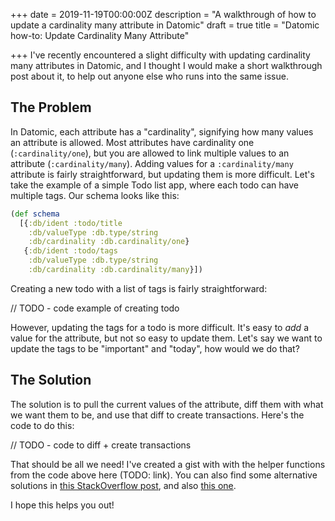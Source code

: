 +++
date = 2019-11-19T00:00:00Z
description = "A walkthrough of how to update a cardinality many attribute in Datomic"
draft = true
title = "Datomic how-to: Update Cardinality Many Attribute"

+++
I've recently encountered a slight difficulty with updating cardinality many attributes in Datomic, and I thought I would make a short walkthrough post about it, to help out anyone else who runs into the same issue.

## The Problem

In Datomic, each attribute has a "cardinality", signifying how many values an attribute is allowed. Most attributes have cardinality one (`:cardinality/one`), but you are allowed to link multiple values to an attribute (`:cardinality/many`). Adding values for a `:cardinality/many` attribute is fairly straightforward, but updating them is more difficult. Let's take the example of a simple Todo list app, where each todo can have multiple tags. Our schema looks like this:

```clojure
(def schema
  [{:db/ident :todo/title
    :db/valueType :db.type/string
    :db/cardinality :db.cardinality/one}
   {:db/ident :todo/tags
    :db/valueType :db.type/string
    :db/cardinality :db.cardinality/many}])
```

Creating a new todo with a list of tags is fairly straightforward:

// TODO - code example of creating todo

However, updating the tags for a todo is more difficult. It's easy to _add_ a value for the attribute, but not so easy to update them. Let's say we want to update the tags to be "important" and "today", how would we do that?

## The Solution

The solution is to pull the current values of the attribute, diff them with what we want them to be, and use that diff to create transactions. Here's the code to do this:

// TODO - code to diff + create transactions

That should be all we need! I've created a gist with with the helper functions from the code above here (TODO: link). You can also find some alternative solutions in [this StackOverflow post](https://stackoverflow.com/questions/39432061/updating-value-with-cardinality-many "Related StackOverflow post"), and also [this one](https://stackoverflow.com/questions/42112557/datomic-schema-for-a-to-many-relationship-with-a-reset-operation "another StackOverflow post").

I hope this helps you out!
